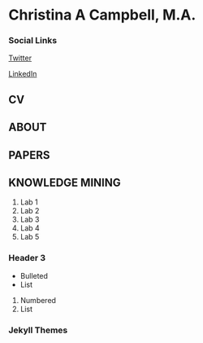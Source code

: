 # Christina A Campbell, M.A.

### Social Links
[Twitter](https://twitter.com/jinxc6/)

[LinkedIn](https://www.linkedin.com/in/christina-c-31512219/)

## CV

## ABOUT

## PAPERS

## KNOWLEDGE MINING
1. Lab 1
2. Lab 2
3. Lab 3
4. Lab 4
5. Lab 5

### Header 3

- Bulleted
- List

1. Numbered
2. List


### Jekyll Themes
